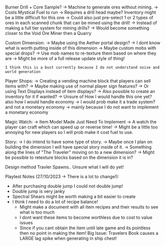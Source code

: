 
Burner Drill + Core Sample?
	-> Machine to generate ores without mining. 
	-> Costs Mystical Fuel to run
	-> Requires a drill head maybe? Inventory might be a little difficult for this one
		-> Could also just pre-select 1 or 2 types of ores in each scanned chunk that can be mined using the drill!
		-> Instead of making a full tier system for mining drills?
		-> Would become something closer to the Void Ore Miner then a Quarry
	
Custom Dimension:
	-> Maybe using the Aether portal design?
	-> I dont know what is worth putting inside of this dimension
	-> Maybe custom mobs with special drops?
	-> Use mob names to re-texture them based on where they are
	-> Might be more of a full release update style of thing!
	
	I think this is a bust currently because I do not understand noise and world generation

Player Shops:
	-> Creating a vending machine block that players can sell items with?
	-> Maybe making use of normal player sign features?
	-> Or using Text Displays instead of item displays?
	-> Also possible to create an inventory for it if wanted?
	-> Unsure of How I would handle this one yet? also how I would handle economy
		-> I would prob make it a trade system? and not a monetary economy
		-> mainly because I do not want to implement a monetary economy 

Magic Watch: -> Item Model Made Just Need To Implement
	-> A watch the player can craft which can speed up or reverse time!
	-> Might be a little too annoying for new players so I will prob make it cost fuel to use.
	

Story:
	-> I do intend to have some type of story.
	-> Maybe once I plan on building the dimension I will have special story inside of it.
	-> Something along the lines of "The Traveler" moving on to a new dimension?
	-> Might be possible to retexture blocks based on the dimension it is in?
	

Design method Travler Spawns.. Unsure what I will do yet!


Playtest Notes (27/10/2023 -> There is a lot to change!):
- After purchasing double jump I could not double jump!
- Double jump is very janky
- Spectral Shears might be worth making a bit easier to create
- I think I need to do a lot of recipe balance!
	- Might make a document with all item recipes and their results to see what is too much
	- I dont want these items to become worthless due to cost to value issues
	- Since if you cant obtain the item until late game and its pointless then no point in making the item!
Big Issue: Travelers Book causes a LARGE lag spike when generating in ship chest!